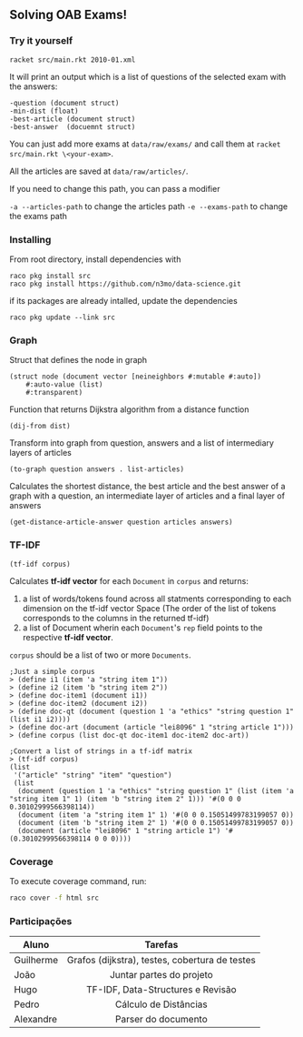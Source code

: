## Solving OAB Exams!

### Try it yourself

`racket src/main.rkt 2010-01.xml`

It will print an output which is a list of questions of the selected exam with the answers:

    -question (document struct)
    -min-dist (float)
    -best-article (document struct)
    -best-answer  (docuemnt struct)

You can just add more exams at `data/raw/exams/` and call
them at `racket src/main.rkt \<your-exam>`.

All the articles are saved at `data/raw/articles/`.

If you need to change this path, you can pass a modifier

`-a --articles-path` to change the articles path
`-e --exams-path` to change the exams path

### Installing

From root directory, install dependencies with

```
raco pkg install src
raco pkg install https://github.com/n3mo/data-science.git
```


if its packages are already intalled, update the dependencies

`raco pkg update --link src`

### Graph

Struct that defines the node in graph
```racket
(struct node (document vector [neineighbors #:mutable #:auto])
    #:auto-value (list)
    #:transparent)
```

Function that returns Dijkstra algorithm from a distance function
```racket
(dij-from dist)
```

Transform into graph from question, answers and a list of intermediary layers of articles
```racket
(to-graph question answers . list-articles)
```

Calculates the shortest distance, the best article and the best answer of a graph with a question, an intermediate layer of articles and a final layer of answers
```racket
(get-distance-article-answer question articles answers)
```


### TF-IDF

```racket
(tf-idf corpus)
```

Calculates **tf-idf vector** for each `Document` in `corpus` and returns:

1. a list of words/tokens found across all statments corresponding to each dimension on the tf-idf vector Space (The order of the list of tokens corresponds to the columns in the returned tf-idf)
2. a list of Document wherin each `Document`'s `rep` field points to the respective **tf-idf vector**.

`corpus` should be a list of two or more `Documents`.


```racket
;Just a simple corpus
> (define i1 (item 'a "string item 1"))
> (define i2 (item 'b "string item 2"))
> (define doc-item1 (document i1))
> (define doc-item2 (document i2))
> (define doc-qt (document (question 1 'a "ethics" "string question 1" (list i1 i2))))
> (define doc-art (document (article "lei8096" 1 "string article 1")))
> (define corpus (list doc-qt doc-item1 doc-item2 doc-art))

;Convert a list of strings in a tf-idf matrix
> (tf-idf corpus)
(list
 '("article" "string" "item" "question")
 (list
  (document (question 1 'a "ethics" "string question 1" (list (item 'a "string item 1" 1) (item 'b "string item 2" 1))) '#(0 0 0 0.30102999566398114))
  (document (item 'a "string item 1" 1) '#(0 0 0.15051499783199057 0))
  (document (item 'b "string item 2" 1) '#(0 0 0.15051499783199057 0))
  (document (article "lei8096" 1 "string article 1") '#(0.30102999566398114 0 0 0))))
```


### Coverage
To execute coverage command, run:
```bash
raco cover -f html src
```

### Participações
| Aluno         | Tarefas                                        |
| ------------- |:----------------------------------------------:|
| Guilherme     | Grafos (dijkstra), testes, cobertura de testes |
| João          | Juntar partes do projeto                       |
| Hugo          | TF-IDF, Data-Structures e Revisão              |
| Pedro         | Cálculo de Distâncias                          |
| Alexandre     | Parser do documento                            |
